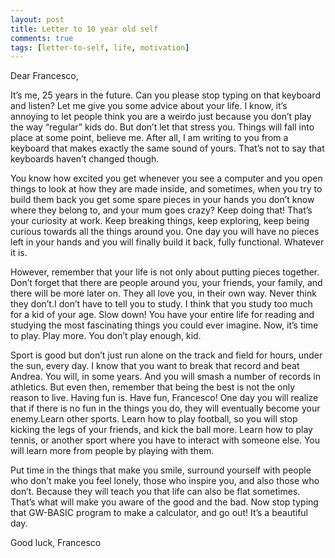 ```yaml
---
layout: post
title: Letter to 10 year old self
comments: true
tags: [letter-to-self, life, motivation]
---
```


Dear Francesco,

It’s me, 25 years in the future. Can you please stop typing on that keyboard and listen? 
Let me give you some advice about your life. I know, it’s annoying to let people think you are a weirdo just
because you don’t play the way “regular” kids do. But don’t let that stress you. Things will fall into place at some point, believe me. After all, I am writing to you from a keyboard that makes exactly the same sound of yours.
That’s not to say that keyboards haven’t changed though.

You know how excited you get whenever you see a computer and you open things to look at how they are made inside, and sometimes, when you try to build them back you get some spare pieces in your hands you don’t know where they belong to, and your mum goes crazy? Keep doing that! That’s your curiosity at work. Keep breaking things, keep exploring, keep being curious towards all the things around you. One day you will have no pieces left in your hands and you will finally build it back, fully functional. Whatever it is. 

However, remember that your life is not only about putting pieces together. Don’t forget that there are people around you, your friends, your family, and there will be more later on. They all love you, in their own way. Never think they don’t.I don’t have to tell you to study. I think that you study too much for a kid of your age. 
Slow down! You have your entire life for reading and studying the most fascinating things you could ever imagine. Now, it’s time to play. Play more. You don’t play enough, kid. 

Sport is good but don’t just run alone on the track and field for hours, under the sun, every day. I
know that you want to break that record and beat Andrea. You will, in some years. And you will smash a number of records in athletics. But even then, remember that being the best is not the only reason to live. Having fun is.
Have fun, Francesco! One day you will realize that if there is no fun in the things you do, they will eventually become your enemy.Learn other sports. Learn how to play football, so you will stop kicking the legs of your friends, and kick the ball more. Learn how to play tennis, or another sport where you have to interact with someone else. You will learn more from people by playing with them. 

Put time in the things that make you smile, surround yourself with people who don’t make you feel lonely, those who inspire you, and also those who don’t. Because they will teach you that life can also be flat sometimes. That’s what will make you aware of the good and the bad. Now stop typing that GW-BASIC program to make a calculator, and go out! It’s a beautiful day.

Good luck, Francesco

